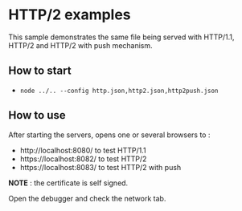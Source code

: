 # HTTP/2 examples

This sample demonstrates the same file being served with HTTP/1.1, HTTP/2 and HTTP/2 with push mechanism.

## How to start

* `node ../.. --config http.json,http2.json,http2push.json`

## How to use

After starting the servers, opens one or several browsers to :
* http://localhost:8080/ to test HTTP/1.1
* https://localhost:8082/ to test HTTP/2
* https://localhost:8083/ to test HTTP/2 with push

**NOTE** : the certificate is self signed.

Open the debugger and check the network tab.

